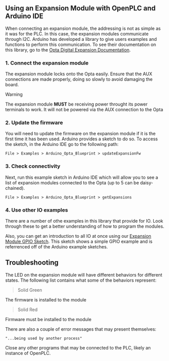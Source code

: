 ## Using an Expansion Module with OpenPLC and Arduino IDE

When connecting an expansion module, the addressing is not as simple as it was for the PLC. In this case, the expansion modules communicate through I2C. Arduino has 
developed a library to give users examples and functions to perform this communication. To see their documentation on this library, go to the 
[Opta Digital Expansion Documentation](https://docs.arduino.cc/tutorials/opta/user-manual/#opta-digital-expansions). 

### 1. Connect the expansion module

The expansion module locks onto the Opta easily. Ensure that the AUX connections are made properly, doing so slowly to avoid damaging the board.

>[!WARNING]
>The expansion module __MUST__ be receiving power throught its power terminals to work. It will not be powered via the AUX connection to the Opta

### 2. Update the firmware

You will need to update the firmware on the expansion module if it is the first time it has been used. Arduino provides a sketch to do so. To access the sketch, in 
the Arduino IDE go to the following path:
```
File > Examples > Arduino_Opta_Blueprint > updateExpansionFw 
```

### 3. Check connectivity

Next, run this example sketch in Arduino IDE which will allow you to see a list of expansion modules connected to the Opta (up to 5 can be daisy-chained). 

```
File > Examples > Arduino_Opta_Blueprint > getExpansions
```

### 4. Use other IO examples
There are a number of othe examples in this library that provide for IO. Look through these to get a better understanding of how to program the modules.

Also, you can get an introduction to all IO at once using our [Expansion Module GPIO Sketch](ExpansionModuleGPIO/ExpansionModuleGPIO.ino). This sketch shows a simple GPIO example and is referrenced off of 
the Arduino example sketches.

## Troubleshooting

The LED on the expansion module will have different behaviors for different states. The following list contains what some of the behaviors represent:

> Solid Green

The firmware is installed to the module

> Solid Red

Firmware must be installed to the module

There are also a couple of error messages that may present themselves: 

```
"...being used by another process"
```
Close any other programs that may be connected to the PLC, likely an instance of OpenPLC.
